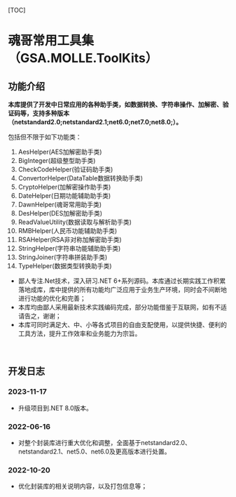 [TOC]

# 魂哥常用工具集（GSA.MOLLE.ToolKits）

## 功能介绍

**本库提供了开发中日常应用的各种助手类，如数据转换、字符串操作、加解密、验证码等，支持多种版本（netstandard2.0;netstandard2.1;net6.0;net7.0;net8.0;）。**

包括但不限于如下功能类：
1. AesHelper(AES加解密助手类)
1. BigInteger(超级整型助手类)
1. CheckCodeHelper(验证码助手类)
1. ConvertorHelper(DataTable数据转换助手类)
1. CryptoHelper(加解密操作助手类)
1. DateHelper(日期功能辅助助手类)
1. DawnHelper(魂哥常用助手类)
1. DesHelper(DES加解密助手类)
1. ReadValueUtility(数据读取与解析助手类)
1. RMBHelper(人民币功能辅助助手类)
1. RSAHelper(RSA非对称加解密助手类)
1. StringHelper(字符串功能辅助助手类)
1. StringJoiner(字符串拼装助手类)
1. TypeHelper(数据类型转换助手类)

- 鄙人专注.Net技术，深入研习.NET 6+系列源码。本库通过长期实践工作积累落地成库，库中提供的所有功能均广泛应用于业务生产环境，同时会不间断地进行功能的优化和完善；
- 本库均由鄙人采用最新技术实践编码完成，部分功能借鉴于互联网，如有不适请告之，谢谢；
- 本库可同时满足大、中、小等各式项目的自由支配使用，以提供快捷、便利的工具方法，提升工作效率和业务能力为宗旨。

<br>

## 开发日志

### 2023-11-17
- 升级项目到.NET 8.0版本。

### 2022-06-16
- 对整个封装库进行重大优化和调整，全面基于netstandard2.0、netstandard2.1、net5.0、net6.0及更高版本进行处置。

### 2022-10-20
- 优化封装库的相关说明内容，以及打包信息等；
